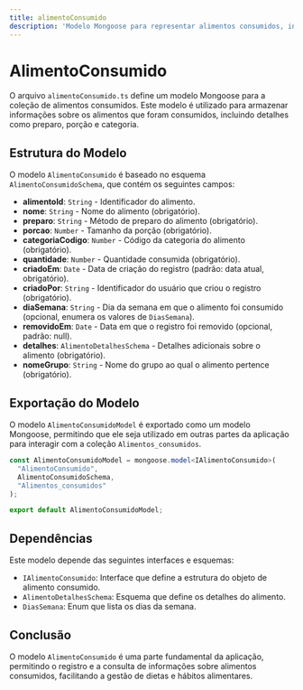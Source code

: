 ```yaml
---
title: alimentoConsumido
description: 'Modelo Mongoose para representar alimentos consumidos, incluindo suas propriedades e validações.'
---
```


# AlimentoConsumido

O arquivo `alimentoConsumido.ts` define um modelo Mongoose para a coleção de alimentos consumidos. Este modelo é utilizado para armazenar informações sobre os alimentos que foram consumidos, incluindo detalhes como preparo, porção e categoria.

## Estrutura do Modelo

O modelo `AlimentoConsumido` é baseado no esquema `AlimentoConsumidoSchema`, que contém os seguintes campos:

- **alimentoId**: `String` - Identificador do alimento.
- **nome**: `String` - Nome do alimento (obrigatório).
- **preparo**: `String` - Método de preparo do alimento (obrigatório).
- **porcao**: `Number` - Tamanho da porção (obrigatório).
- **categoriaCodigo**: `Number` - Código da categoria do alimento (obrigatório).
- **quantidade**: `Number` - Quantidade consumida (obrigatório).
- **criadoEm**: `Date` - Data de criação do registro (padrão: data atual, obrigatório).
- **criadoPor**: `String` - Identificador do usuário que criou o registro (obrigatório).
- **diaSemana**: `String` - Dia da semana em que o alimento foi consumido (opcional, enumera os valores de `DiasSemana`).
- **removidoEm**: `Date` - Data em que o registro foi removido (opcional, padrão: null).
- **detalhes**: `AlimentoDetalhesSchema` - Detalhes adicionais sobre o alimento (obrigatório).
- **nomeGrupo**: `String` - Nome do grupo ao qual o alimento pertence (obrigatório).

## Exportação do Modelo

O modelo `AlimentoConsumidoModel` é exportado como um modelo Mongoose, permitindo que ele seja utilizado em outras partes da aplicação para interagir com a coleção `Alimentos_consumidos`.

```typescript
const AlimentoConsumidoModel = mongoose.model<IAlimentoConsumido>(
  "AlimentoConsumido",
  AlimentoConsumidoSchema,
  "Alimentos_consumidos"
);

export default AlimentoConsumidoModel;
```

## Dependências

Este modelo depende das seguintes interfaces e esquemas:

- `IAlimentoConsumido`: Interface que define a estrutura do objeto de alimento consumido.
- `AlimentoDetalhesSchema`: Esquema que define os detalhes do alimento.
- `DiasSemana`: Enum que lista os dias da semana.

## Conclusão

O modelo `AlimentoConsumido` é uma parte fundamental da aplicação, permitindo o registro e a consulta de informações sobre alimentos consumidos, facilitando a gestão de dietas e hábitos alimentares.